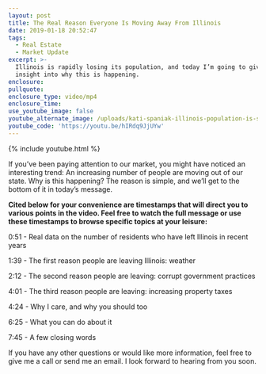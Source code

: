```yaml
---
layout: post
title: The Real Reason Everyone Is Moving Away From Illinois
date: 2019-01-18 20:52:47
tags:
  - Real Estate
  - Market Update
excerpt: >-
  Illinois is rapidly losing its population, and today I’m going to give some
  insight into why this is happening.
enclosure:
pullquote:
enclosure_type: video/mp4
enclosure_time:
use_youtube_image: false
youtube_alternate_image: /uploads/kati-spaniak-illinois-population-is-shrinking-youtube.jpg
youtube_code: 'https://youtu.be/hIRdq9JjUYw'
---
```


{% include youtube.html %}

If you’ve been paying attention to our market, you might have noticed an interesting trend: An increasing number of people are moving out of our state. Why is this happening? The reason is simple, and we’ll get to the bottom of it in today’s message.&nbsp;

**Cited below for your convenience are timestamps that will direct you to various points in the video. Feel free to watch the full message or use these timestamps to browse specific topics at your leisure:&nbsp;**

0:51 - Real data on the number of residents who have left Illinois in recent years

1:39 - The first reason people are leaving Illinois: weather

2:12 - The second reason people are leaving: corrupt government practices

4:01 - The third reason people are leaving: increasing property taxes

4:24 - Why I care, and why you should too

6:25 - What you can do about it

7:45 - A few closing words

If you have any other questions or would like more information, feel free to give me a call or send me an email. I look forward to hearing from you soon.<br>&nbsp;